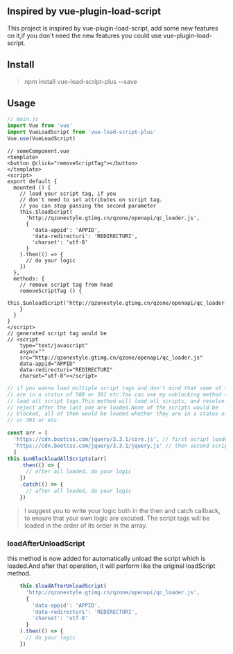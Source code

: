 ## Inspired by vue-plugin-load-script
This project is inspired by vue-plugin-load-script, add some new features on it,if you don't need the new features you could use vue-plugin-load-script.
## Install
> npm install vue-load-script-plus --save

## Usage
```javascript 1.6
// main.js
import Vue from 'vue'
import VueLoadScript from 'vue-load-script-plus'
Vue.use(VueLoadScript)
```

```vue
// someComponent.vue
<template>
<button @click="removeScriptTag"></button>
</template>
<script>
export default {
  mounted () {
    // load your script tag, if you 
    // don't need to set attributes on script tag.
    // you can stop passing the second parameter
    this.$loadScript(
      'http://qzonestyle.gtimg.cn/qzone/openapi/qc_loader.js',
      {
        'data-appid': 'APPID',
        'data-redirecturi': 'REDIRECTURI',
        'charset': 'utf-8'
      }
    ).then(() => {
      // do your logic
    })
  },
  methods: {
    // remove script tag from head
    removeScriptTag () {
      this.$unloadScript('http://qzonestyle.gtimg.cn/qzone/openapi/qc_loader.js')
    }
  }
}
</script>
// generated script tag would be
// <script 
    type="text/javascript"
    async="" 
    src="http://qzonestyle.gtimg.cn/qzone/openapi/qc_loader.js" 
    data-appid="APPID" 
    data-redirecturi="REDIRECTURI" 
    charset="utf-8"></script>
```

```javascript 1.6
// if you wanna load multiple script tags and don't mind that some of them 
// are in a status of 500 or 301 etc.You can use my unblocking method to 
// load all script tags.This method will load all scripts, and resolve or 
// reject after the last one are loaded.None of the scripts would be 
// blocked, all of them would be loaded whether they are in a status of 500 
// or 301 or etc.

const arr = [
  'https://cdn.bootcss.com/jquery/3.3.1/core.js', // first script loaded
  'https://cdn.bootcss.com/jquery/3.3.1/jquery.js' // then second script loaded
  ]
this.$unBlockloadAllScripts(arr)
    .then(() => {
      // after all loaded, do your logic  
    })
    .catch(() => {
      // after all loaded, do your logic
    })
```
> I suggest you to write your logic both in the then and catch callback, to ensure that your own logic are excuted. 
The script tags will be loaded in the order of its order in the array.

### loadAfterUnloadScript
this method is now added for automatically unload the
script which is loaded.And after that operation, it will perform
like the original loadScript method.

``` javascript 1.6
    this.$loadAfterUnloadScript(
      'http://qzonestyle.gtimg.cn/qzone/openapi/qc_loader.js',
      {
        'data-appid': 'APPID',
        'data-redirecturi': 'REDIRECTURI',
        'charset': 'utf-8'
      }
    ).then(() => {
      // do your logic
    })
```
